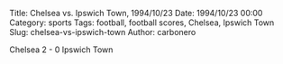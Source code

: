 Title: Chelsea vs. Ipswich Town, 1994/10/23
Date: 1994/10/23 00:00
Category: sports
Tags: football, football scores, Chelsea, Ipswich Town
Slug: chelsea-vs-ipswich-town
Author: carbonero


Chelsea 2 - 0 Ipswich Town
